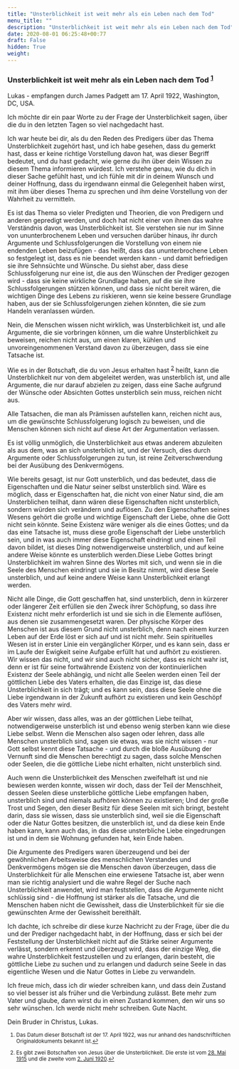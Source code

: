 ```yaml
---
title: "Unsterblichkeit ist weit mehr als ein Leben nach dem Tod"
menu_title: ""
description: "Unsterblichkeit ist weit mehr als ein Leben nach dem Tod"
date: 2020-08-01 06:25:48+00:77
draft: False
hidden: True
weight:
---
```

### Unsterblichkeit ist weit mehr als ein Leben nach dem Tod <sup id="a1">[1](#f1)</sup>

Lukas - empfangen durch James Padgett am 17. April 1922, Washington, DC, USA.

Ich möchte dir ein paar Worte zu der Frage der Unsterblichkeit sagen, über die du in den letzten Tagen so viel nachgedacht hast.

Ich war heute bei dir, als du den Reden des Predigers über das Thema Unsterblichkeit zugehört hast, und ich habe gesehen, dass du gemerkt hast, dass er keine richtige Vorstellung davon hat, was dieser Begriff bedeutet, und du hast gedacht, wie gerne du ihn über dein Wissen zu diesem Thema informieren würdest. Ich verstehe genau, wie du dich in dieser Sache gefühlt hast, und ich fühle mit dir in deinem Wunsch und deiner Hoffnung, dass du irgendwann einmal die Gelegenheit haben wirst, mit ihm über dieses Thema zu sprechen und ihm deine Vorstellung von der Wahrheit zu vermitteln.

Es ist das Thema so vieler Predigten und Theorien, die von Predigern und anderen gepredigt werden, und doch hat nicht einer von ihnen das wahre Verständnis davon, was Unsterblichkeit ist. Sie verstehen sie nur im Sinne von ununterbrochenem Leben und versuchen darüber hinaus, ihr durch Argumente und Schlussfolgerungen die Vorstellung von einem nie endenden Leben beizufügen - das heißt, dass das ununterbrochene Leben so festgelegt ist, dass es nie beendet werden kann - und damit befriedigen sie ihre Sehnsüchte und Wünsche. Du siehst aber, dass diese Schlussfolgerung nur eine ist, die aus den Wünschen der Prediger gezogen wird - dass sie keine wirkliche Grundlage haben, auf die sie ihre Schlussfolgerungen stützen können, und dass sie nicht bereit wären, die wichtigen Dinge des Lebens zu riskieren, wenn sie keine bessere Grundlage haben, aus der sie Schlussfolgerungen ziehen könnten, die sie zum Handeln veranlassen würden.

Nein, die Menschen wissen nicht wirklich, was Unsterblichkeit ist, und alle Argumente, die sie vorbringen können, um die wahre Unsterblichkeit zu beweisen, reichen nicht aus, um einen klaren, kühlen und unvoreingenommenen Verstand davon zu überzeugen, dass sie eine Tatsache ist.

Wie es in der Botschaft, die du von Jesus erhalten hast <sup id="a2">[2](#f2)</sup> heißt, kann die Unsterblichkeit nur von dem abgeleitet werden, was unsterblich ist, und alle Argumente, die nur darauf abzielen zu zeigen, dass eine Sache aufgrund der Wünsche oder Absichten Gottes unsterblich sein muss, reichen nicht aus.

Alle Tatsachen, die man als Prämissen aufstellen kann, reichen nicht aus, um die gewünschte Schlussfolgerung logisch zu beweisen, und die Menschen können sich nicht auf diese Art der Argumentation verlassen.

Es ist völlig unmöglich, die Unsterblichkeit aus etwas anderem abzuleiten als aus dem, was an sich unsterblich ist, und der Versuch, dies durch Argumente oder Schlussfolgerungen zu tun, ist reine Zeitverschwendung bei der Ausübung des Denkvermögens.

Wie bereits gesagt, ist nur Gott unsterblich, und das bedeutet, dass die Eigenschaften und die Natur seiner selbst unsterblich sind. Wäre es möglich, dass er Eigenschaften hat, die nicht von einer Natur sind, die am Unsterblichen teilhat, dann wären diese Eigenschaften nicht unsterblich, sondern würden sich verändern und auflösen. Zu den Eigenschaften seines Wesens gehört die große und wichtige Eigenschaft der Liebe, ohne die Gott nicht sein könnte. Seine Existenz wäre weniger als die eines Gottes; und da das eine Tatsache ist, muss diese große Eigenschaft der Liebe unsterblich sein, und in was auch immer diese Eigenschaft eindringt und einen Teil davon bildet, ist dieses Ding notwendigerweise unsterblich, und auf keine andere Weise könnte es unsterblich werden.Diese Liebe Gottes bringt Unsterblichkeit im wahren Sinne des Wortes mit sich, und wenn sie in die Seele des Menschen eindringt und sie in Besitz nimmt, wird diese Seele unsterblich, und auf keine andere Weise kann Unsterblichkeit erlangt werden.

Nicht alle Dinge, die Gott geschaffen hat, sind unsterblich, denn in kürzerer oder längerer Zeit erfüllen sie den Zweck ihrer Schöpfung, so dass ihre Existenz nicht mehr erforderlich ist und sie sich in die Elemente auflösen, aus denen sie zusammengesetzt waren. Der physische Körper des Menschen ist aus diesem Grund nicht unsterblich, denn nach einem kurzen Leben auf der Erde löst er sich auf und ist nicht mehr. Sein spirituelles Wesen ist in erster Linie ein vergänglicher Körper, und es kann sein, dass er im Laufe der Ewigkeit seine Aufgabe erfüllt hat und aufhört zu existieren. Wir wissen das nicht, und wir sind auch nicht sicher, dass es nicht wahr ist, denn er ist für seine fortwährende Existenz von der kontinuierlichen Existenz der Seele abhängig, und nicht alle Seelen werden einen Teil der göttlichen Liebe des Vaters erhalten, die das Einzige ist, das diese Unsterblichkeit in sich trägt; und es kann sein, dass diese Seele ohne die Liebe irgendwann in der Zukunft aufhört zu existieren und kein Geschöpf des Vaters mehr wird.

Aber wir wissen, dass alles, was an der göttlichen Liebe teilhat, notwendigerweise unsterblich ist und ebenso wenig sterben kann wie diese Liebe selbst. Wenn die Menschen also sagen oder lehren, dass alle Menschen unsterblich sind, sagen sie etwas, was sie nicht wissen - nur Gott selbst kennt diese Tatsache - und durch die bloße Ausübung der Vernunft sind die Menschen berechtigt zu sagen, dass solche Menschen oder Seelen, die die göttliche Liebe nicht erhalten, nicht unsterblich sind.

Auch wenn die Unsterblichkeit des Menschen zweifelhaft ist und nie bewiesen werden konnte, wissen wir doch, dass der Teil der Menschheit, dessen Seelen diese unsterbliche göttliche Liebe empfangen haben, unsterblich sind und niemals aufhören können zu existieren; Und der große Trost und Segen, den dieser Besitz für diese Seelen mit sich bringt, besteht darin, dass sie wissen, dass sie unsterblich sind, weil sie die Eigenschaft oder die Natur Gottes besitzen, die unsterblich ist, und da diese kein Ende haben kann, kann auch das, in das diese unsterbliche Liebe eingedrungen ist und in dem sie Wohnung gefunden hat, kein Ende haben.

Die Argumente des Predigers waren überzeugend und bei der gewöhnlichen Arbeitsweise des menschlichen Verstandes und Denkvermögens mögen sie die Menschen davon überzeugen, dass die Unsterblichkeit für alle Menschen eine erwiesene Tatsache ist, aber wenn man sie richtig analysiert und die wahre Regel der Suche nach Unsterblichkeit anwendet, wird man feststellen, dass die Argumente nicht schlüssig sind - die Hoffnung ist stärker als die Tatsache, und die Menschen haben nicht die Gewissheit, dass die Unsterblichkeit für sie die gewünschten Arme der Gewissheit bereithält.

Ich dachte, ich schreibe dir diese kurze Nachricht zu der Frage, über die du und der Prediger nachgedacht habt, in der Hoffnung, dass er sich bei der Feststellung der Unsterblichkeit nicht auf die Stärke seiner Argumente verlässt, sondern erkennt und überzeugt wird, dass der einzige Weg, die wahre Unsterblichkeit festzustellen und zu erlangen, darin besteht, die göttliche Liebe zu suchen und zu erlangen und dadurch seine Seele in das eigentliche Wesen und die Natur Gottes in Liebe zu verwandeln.

Ich freue mich, dass ich dir wieder schreiben kann, und dass dein Zustand so viel besser ist als früher und die Verbindung zulässt. Bete mehr zum Vater und glaube, dann wirst du in einen Zustand kommen, den wir uns so sehr wünschen. Ich werde nicht mehr schreiben. Gute Nacht.

Dein Bruder in Christus, Lukas.
<small>

1. <large id="f1"> Das Datum dieser Botschaft ist der 17. April 1922, was nur anhand des handschriftlichen Originaldokuments bekannt ist.[↩](#a1)

2. <large id="f2"> Es gibt zwei Botschaften von Jesus über die Unsterblichkeit. Die erste ist vom [28. Mai 1915](/padgett-botschaften/padgett-botschaften-in-reihenfolge-des-datums/padgett-botschaften-1915-januar-august/jesus-erklaert-was-unsterblichkeit-bedeutet-jep-jesus-28-mai-1915/) und die zweite vom [2. Juni 1920](/padgett-botschaften/padgett-botschaften-in-reihenfolge-des-datums/padgett-botschaften-1920-1922/die-wahre-unsterblichkeit-jep-jesus-2-juni-1920/).[↩](#a2)
